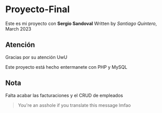 # Proyecto-Final

Este es mi proyecto con **Sergio Sandoval**
Written by *Santiago Quintero*, March 2023

## Atención

Gracias por su atención UwU

Este proyecto está hecho entermanete con PHP y MySQL 

## Nota

Falta acabar las facturaciones y el CRUD de empleados

>You're an asshole if you translate this message lmfao